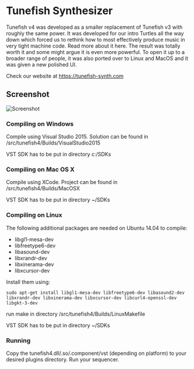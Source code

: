 # Tunefish Synthesizer

Tunefish v4 was developed as a smaller replacement of Tunefish v3 with roughly the same power. It was developed for our intro Turtles all the way down which forced us to rethink how to most effectively produce music in very tight machine code. Read more about it here. The result was totally worth it and some might argue it is even more powerful. To open it up to a broader range of people, it was also ported over to Linux and MacOS and it was given a new polished UI. 

Check our website at https://tunefish-synth.com

## Screenshot

![Screenshot](https://github.com/paynebc/tunefish/blob/master/media/tunefish4.jpg)

### Compiling on Windows

Compile using Visual Studio 2015. Solution can be found in
/src/tunefish4/Builds/VisualStudio2015

VST SDK has to be put in directory c:/SDKs

### Compiling on Mac OS X

Compile using XCode. Project can be found in
/src/tunefish4/Builds/MacOSX

VST SDK has to be put in directory ~/SDKs

### Compiling on Linux

The following additional packages are needed on Ubuntu 14.04 to compile:

* libgl1-mesa-dev
* libfreetype6-dev
* libasound-dev
* libxrandr-dev
* libxinerama-dev
* libxcursor-dev

Install them using:

```
sudo apt-get install libgl1-mesa-dev libfreetype6-dev libasound2-dev libxrandr-dev libxinerama-dev libxcursor-dev libcurl4-openssl-dev libgkt-3-dev
```

run make in directory
/src/tunefish4/Builds/LinuxMakefile

VST SDK has to be put in directory ~/SDKs

### Running

Copy the tunefish4.dll/.so/.component/vst (depending on platform) to your desired plugins directory. Run your sequencer.
